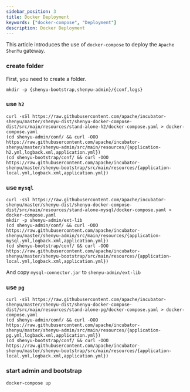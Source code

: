 ```yaml
---
sidebar_position: 3
title: Docker Deployment
keywords: ["docker-compose", "Deployment"]
description: Docker Deployment
---
```


This article introduces the use of `docker-compose` to deploy the `Apache ShenYu` gateway.

### create folder
First, you need to create a folder.

```shell
mkdir -p {shenyu-bootstrap,shenyu-admin}/{conf,logs}
```

### use `h2`

```shell
curl -sSl https://raw.githubusercontent.com/apache/incubator-shenyu/master/shenyu-dist/shenyu-docker-compose-dist/src/main/resources/stand-alone-h2/docker-compose.yaml > docker-compose.yaml
(cd shenyu-admin/conf/ && curl -OOO https://raw.githubusercontent.com/apache/incubator-shenyu/master/shenyu-admin/src/main/resources/{application-h2.yml,logback.xml,application.yml})
(cd shenyu-bootstrap/conf/ && curl -OOO https://raw.githubusercontent.com/apache/incubator-shenyu/master/shenyu-bootstrap/src/main/resources/{application-local.yml,logback.xml,application.yml})
```

### use `mysql`

```shell
curl -sSl https://raw.githubusercontent.com/apache/incubator-shenyu/master/shenyu-dist/shenyu-docker-compose-dist/src/main/resources/stand-alone-mysql/docker-compose.yaml > docker-compose.yaml
mkdir -p shenyu-admin/ext-lib
(cd shenyu-admin/conf/ && curl -OOO https://raw.githubusercontent.com/apache/incubator-shenyu/master/shenyu-admin/src/main/resources/{application-mysql.yml,logback.xml,application.yml})
(cd shenyu-bootstrap/conf/ && curl -OOO https://raw.githubusercontent.com/apache/incubator-shenyu/master/shenyu-bootstrap/src/main/resources/{application-local.yml,logback.xml,application.yml})
```

And copy `mysql-connector.jar` to `shenyu-admin/ext-lib`

### use `pg`

```shell
curl -sSl https://raw.githubusercontent.com/apache/incubator-shenyu/master/shenyu-dist/shenyu-docker-compose-dist/src/main/resources/stand-alone-pg/docker-compose.yaml > docker-compose.yaml
(cd shenyu-admin/conf/ && curl -OOO https://raw.githubusercontent.com/apache/incubator-shenyu/master/shenyu-admin/src/main/resources/{application-pg.yml,logback.xml,application.yml})
(cd shenyu-bootstrap/conf/ && curl -OOO https://raw.githubusercontent.com/apache/incubator-shenyu/master/shenyu-bootstrap/src/main/resources/{application-local.yml,logback.xml,application.yml})
```

### start admin and bootstrap

```shell
docker-compose up
```